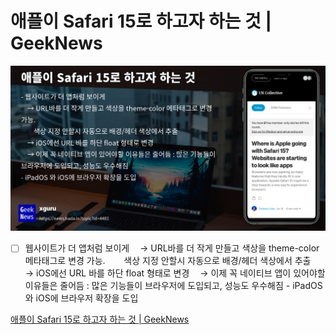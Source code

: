 # 애플이 Safari 15로 하고자 하는 것 | GeekNews

![](Assets/4481.jpeg)
- [ ] 웹사이트가 더 앱처럼 보이게 ㅤ→ URL바를 더 작게 만들고 색상을 theme-color 메타태그로 변경 가능. ㅤㅤ색상 지정 안할시 자동으로 배경/헤더 색상에서 추출 ㅤ→ iOS에선 URL 바를 하단 float 형태로 변경 ㅤ→ 이제 꼭 네이티브 앱이 있어야할 이유들은 줄어듬 : 많은 기능들이 브라우저에 도입되고, 성능도 우수해짐 - iPadOS 와 iOS에 브라우저 확장을 도입

[애플이 Safari 15로 하고자 하는 것 | GeekNews](https://news.hada.io/topic?id=4481)